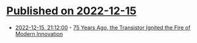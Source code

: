 # [Published on 2022-12-15](index.md)

* [2022-12-15, 21:12:00](https://soylentnews.org/article.pl?sid=22/12/15/1259206&from=rss) - [75 Years Ago, the Transistor Ignited the Fire of Modern Innovation ](https://soylentnews.org/article.pl?sid=22/12/15/1259206&from=rss)
